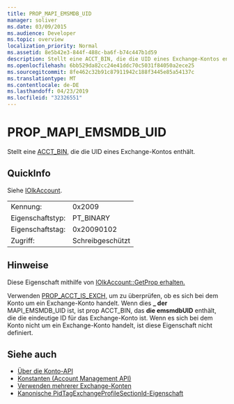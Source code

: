 ```yaml
---
title: PROP_MAPI_EMSMDB_UID
manager: soliver
ms.date: 03/09/2015
ms.audience: Developer
ms.topic: overview
localization_priority: Normal
ms.assetid: 8e5b42e3-844f-488c-ba6f-b74c447b1d59
description: Stellt eine ACCT_BIN, die die UID eines Exchange-Kontos enthält.
ms.openlocfilehash: 6bb529da82cc24e41ddc70c5031f84050a2ece25
ms.sourcegitcommit: 8fe462c32b91c87911942c188f3445e85a54137c
ms.translationtype: MT
ms.contentlocale: de-DE
ms.lasthandoff: 04/23/2019
ms.locfileid: "32326551"
---
```

# <a name="prop_mapi_emsmdb_uid"></a>PROP_MAPI_EMSMDB_UID

Stellt eine [ACCT_BIN,](acct_bin.md) die die UID eines Exchange-Kontos enthält. 
  
## <a name="quick-info"></a>QuickInfo

Siehe [IOlkAccount](iolkaccount.md).
  
|||
|:-----|:-----|
|Kennung:  <br/> |0x2009  <br/> |
|Eigenschaftstyp:  <br/> |PT_BINARY  <br/> |
|Eigenschaftstag:  <br/> |0x20090102  <br/> |
|Zugriff:  <br/> |Schreibgeschützt  <br/> |
   
## <a name="remarks"></a>Hinweise

Diese Eigenschaft mithilfe von [IOlkAccount::GetProp erhalten.](iolkaccount-getprop.md)
  
Verwenden [PROP_ACCT_IS_EXCH,](prop_acct_is_exch.md) um zu überprüfen, ob es sich bei dem Konto um ein Exchange-Konto handelt. Wenn dies **\_ der** MAPI_EMSMDB_UID ist,  ist prop ACCT_BIN, das **die emsmdbUID** enthält, die die eindeutige ID für das Exchange-Konto ist. Wenn es sich bei dem Konto nicht um ein Exchange-Konto handelt, ist diese Eigenschaft nicht definiert.
  
## <a name="see-also"></a>Siehe auch

- [Über die Konto-API](about-the-account-management-api.md) 
- [Konstanten (Account Management API)](constants-account-management-api.md)
- [Verwenden mehrerer Exchange-Konten](https://msdn.microsoft.com/library/4e1804bf-4c50-4942-a7ab-9a8caf1be7e5%28Office.15%29.aspx)  
- [Kanonische PidTagExchangeProfileSectionId-Eigenschaft](https://msdn.microsoft.com/library/4ad2f417-be8f-4fc8-9321-82097289074b%28Office.15%29.aspx)

